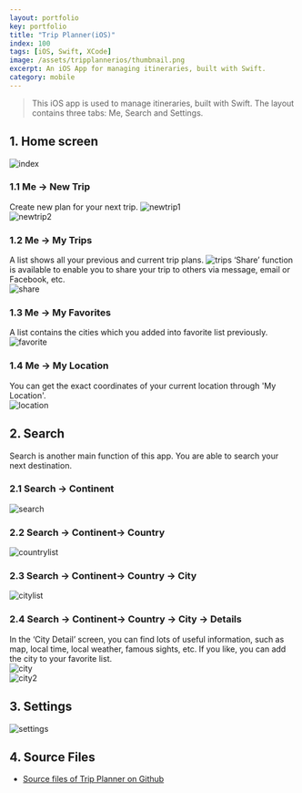 ```yaml
---
layout: portfolio
key: portfolio
title: "Trip Planner(iOS)"
index: 100
tags: [iOS, Swift, XCode]
image: /assets/tripplannerios/thumbnail.png
excerpt: An iOS App for managing itineraries, built with Swift.
category: mobile
---
```


> This iOS app is used to manage itineraries, built with Swift. The layout contains three tabs: Me, Search and Settings.  

## 1. Home screen  
![index](/assets/tripplannerios/index.png "index")  
### 1.1 Me -> New Trip
Create new plan for your next trip.
![newtrip1](/assets/tripplannerios/newtrip1.png "newtrip1")  
![newtrip2](/assets/tripplannerios/newtrip2.png "newtrip2")  
### 1.2 Me -> My Trips
A list shows all your previous and current trip plans.
![trips](/assets/tripplannerios/trips.png "trips")
‘Share’ function is available to enable you to share your trip to others via message, email or Facebook, etc.  
![share](/assets/tripplannerios/share.png "share")
### 1.3 Me -> My Favorites
A list contains the cities which you added into favorite list previously.  
![favorite](/assets/tripplannerios/favorite.png "favorite")
### 1.4 Me -> My Location
You can get the exact coordinates of your current location through 'My Location'.  
![location](/assets/tripplannerios/location.png "location")  
## 2. Search
Search is another main function of this app. You are able to search your next destination.  
### 2.1 Search -> Continent
![search](/assets/tripplannerios/search.png "search")  
### 2.2 Search -> Continent-> Country
![countrylist](/assets/tripplannerios/countrylist.png "countrylist")  
### 2.3 Search -> Continent-> Country -> City
![citylist](/assets/tripplannerios/citylist.png "citylist")
### 2.4 Search -> Continent-> Country -> City -> Details
In the ‘City Detail’ screen, you can find lots of useful information, such as map, local time, local weather, famous sights, etc. If you like, you can add the city to your favorite list.  
![city](/assets/tripplannerios/city.png "city")  
![city2](/assets/tripplannerios/city2.png "city2")
## 3. Settings  
![settings](/assets/tripplannerios/settings.png "settings")  
## 4. Source Files
* [Source files of Trip Planner on Github](https://github.com/jojozhuang/Portfolio/tree/master/TripPlanner/TripPlanneriOS)
